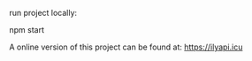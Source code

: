 run project locally:

npm start

A online version of this project can be found at: https://ilyapi.icu
